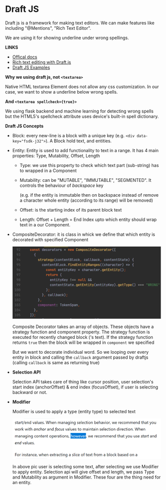 # Draft JS

Draft js is a framework for making text editors. We can make features like including "@Mentions", "Rich Text Editor".

We are using it for showing underline under wrong spellings.

**LINKS**

- [Offical docs](https://draftjs.org/docs/getting-started)
- [Rich text editing with Draft.js](https://youtu.be/rHat0n1xBVc)
- [Draft JS Examples](https://github.com/facebook/draft-js/tree/master/examples/draft-0-10-0)

**Why we using draft js, not `<textarea>`**

Native HTML textarea Element does not allow any css customization. In our case, we want to show a underline below wrong spells.

**And `<textarea spellcheck={true}>`**

We using flask backend and machine learning for detecting wrong spells but the HTML5's spellcheck attribute uses device's built-in spell dictionary.

**Draft JS Concepts**

- Block: every new-line is a block with a unique key (e.g. `<div data-key="fsdk-j32">`). A Block hold text, and entities.

- Entity: Entity is used to add functionality to text in a range. It has 4 main properties: Type, Mutability, Offset, Length

  - Type: we use this property to check which text part (sub-string) has to wrapped in a Component

  - Mutability: can be "MUTABLE", "IMMUTABLE", "SEGMENTED". It controls the behaviour of _backspace_ key

    (e.g. if the entity is immutable then on backspace instead of remove a character whole entity (according to its range) will be removed)

  - Offset: is the starting index of its parent block text

  - Length: Offset + Length = End Index upto which entity should wrap text in a our Component.

- CompositeDecorator:
  it is class in whick we define that which entity is decorated with specified Component

  ![Composite Decorator](/draftjs-tutorial-images/composite_decorator.png)

  Composite Decorator takes an array of objects. These objects have a strategy function and component property. The strategy function is executed for recently changed block ('s text). If the strategy function returns `true` then the block will be wrapped in `component` we specified

  But we want to decorate individual word. So we looping over every entity in block and calling the `callback` argument passed by draftjs (calling `callback` is same as returning true)

- **Selection API**

  Selection API takes care of thing like cursor position, user selection's start index (anchorOffset) & end index (focusOffset), if user is selecting backward or not.

- **Modifier**

  Modifier is used to apply a type (entity type) to selected text

  ![User selecting a piece of text](/draftjs-tutorial-images/selection_api.png)

  In above pic user is selecting some text, after selecting we use Modifier to apply entity. Selection api will give offset and length, we pass Type and Mutability as argument in Modifier. These four are the thing need for an entity.
